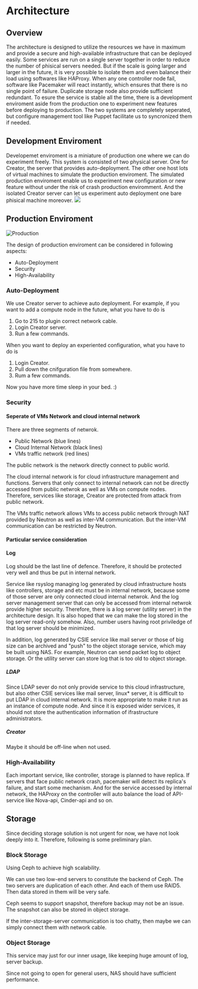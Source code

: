 # Architecture

## Overview

The architecture is designed to utilize the resources we have in maximum and provide a secure and high-available infrastructure that can be deployed easily. Some services are run on a single server together in order to reduce the number of phisical servers needed. But if the scale is going larger and larger in the future, it is very possible to isolate them and even balance their load using softwares like HAProxy. When any one controller node fail, software like Pacemaker will react instantly, which ensures that there is no single point of failure. Duplicate storage node also provide sufficient redundant. To esure the service is stable all the time, there is a development enviroment aside from the production one to experiment new features before deploying to production. The two systems are completely seperated, but configure management tool like Puppet facilitate us to syncronized them if needed. 

## Development Enviroment

Developemet enviroment is a miniature of production one where we can do experiment freely. This system is consisted of two physical server. One for Creator, the server that provides auto-deployment. The other one host lots of virtual machines to simulate the production enviroment. The simulated production enviroment enable us to experiment new configuration or new feature without under the risk of crash production enviromment. And the isolated Creator server can let us experiment auto deployment one bare phisical machine moreover.
![](http://csie-cloud.github.io/wiki/images/dev-env.svg)

## Production Enviroment 
![Production](http://csie-cloud.github.io/wiki/images/arch.svg)

The design of production enviroment can be considered in following aspects:
 * Auto-Deployment
 * Security
 * High-Availability

### Auto-Deployment

We use Creator server to achieve auto deployment. For example, if you want to add a compute node in the future, what you have to do is 
 1.  Go to 215 to plugin correct network cable.
 2.  Login Creator server.
 2.  Run a few commands.

When you want to deploy an experiented configuration, what you have to do is
 1.  Login Creator.
 2.  Pull down the cnifguration file from somewhere.
 3.  Rum a few commands.

Now you have more time sleep in your bed. :)

### Security
#### Seperate of VMs Network and cloud internal network
There are three segments of netwrok.
 * Public Network (blue lines)
 * Cloud Internal Network (black lines)
 * VMs traffic network (red lines)

The public network is the network directly connect to public world.

The cloud internal network is for cloud infrastructure management and functions. Servers that only connect to internal network can not be directly accessed from public netwrok as well as VMs on compute nodes. Therefore, services like storage, Creator are protected from attack from public network.  

The VMs traffic network allows VMs to access public network through NAT provided by Neutron as well as inter-VM communication. But the inter-VM communication can be restricted by Neutron.

#### Particular service consideration 

#### Log
Log should be the last line of defence. Therefore, it should be protected very well and thus be put in internal network.

Service like rsyslog managing log generated by cloud infrastructure hosts like controllers, storage and etc must be in internal network, because some of those server are only connected cloud internal netwrok. And the log server management server that can only be accessed from internal netwrok provide higher security. Therefore, there is a log server (utility server) in the architecture design. It is also hoped that we can make the log stored in the log server read-only somehow. Also, number users having root priviledge of that log server should be minimized. 

In addition, log generated by CSIE service like mail server or those of big size can be archived and "push" to the object storage service, which may be built using NAS. For example, Neutron can send packet log to object storage. Or the utility server can store log that is too old to object storage.

##### LDAP
Since LDAP sever do not only provide service to this cloud infrastructure, but also other CSIE services like mail server, linux* server, it is difficult to put LDAP in cloud internal network. It is more appropriate to make it run as an instance of compute node. And since it is exposed wider services, it should not store the authentication information of ifrastructure administrators.

##### Creator
Maybe it should be off-line when not used.

### High-Availability
Each important service, like controller, storage is planned to have replica. If servers that face public network crash, pacemaker will detect its replica's failure, and start some mechanism. And for the service accessed by internal network, the HAProxy on the controller will auto balance the load of API-service like Nova-api, Cinder-api and so on.

## Storage 
Since deciding storage solution is not urgent for now, we have not look deeply into it. Therefore, following is some preliminary plan.

### Block Storage
Using Ceph to achieve high scalability. 

We can use two low-end servers to constitute the backend of Ceph. The two servers are duplication of each other. And each of them use RAID5. Then data stored in them will be very safe.

Ceph seems to support snapshot, therefore backup may not be an issue. The snapshot can also be stored in object storage.

If the inter-storage-server communication is too chatty, then maybe we can simply connect them with network cable. 

### Object Storage
This service may just for our inner usage, like keeping huge amount of log, server backup.

Since not going to open for general users, NAS should have sufficient performance.